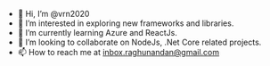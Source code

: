 - 👋 Hi, I’m @vrn2020
- 👀 I’m interested in exploring new frameworks and libraries.
- 🌱 I’m currently learning Azure and ReactJs.
- 💞️ I’m looking to collaborate on NodeJs, .Net Core related projects. 
- 📫 How to reach me at inbox.raghunandan@gmail.com

<!---
vrn2020/vrn2020 is a ✨ special ✨ repository because its `README.md` (this file) appears on your GitHub profile.
You can click the Preview link to take a look at your changes.
--->

